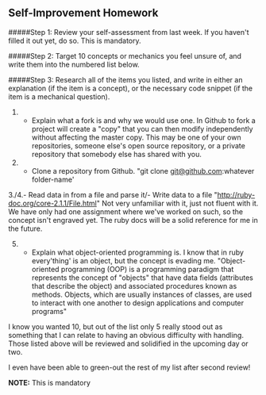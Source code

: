 ## Self-Improvement Homework

#####Step 1:
Review your self-assessment from last week. If you haven't filled it out yet, do so. This is mandatory.

#####Step 2:
Target 10 concepts or mechanics you feel unsure of, and write them into the numbered list below.

#####Step 3:
Research all of the items you listed, and write in either an explanation (if the item is a concept), or the necessary code snippet (if the item is a mechanical question).


1. - Explain what a fork is and why we would use one.
  In Github to fork a project will create a "copy" that you can then modify independently without affecting the master copy. This may be one of your own repositories, someone else's open source repository, or a private repository that somebody else has shared with you.

2. - Clone a repository from Github.
    "git clone git@github.com:whatever folder-name'


3./4.- Read data in from a file and parse it/- Write data to a file
    "http://ruby-doc.org/core-2.1.1/File.html"
    Not very unfamiliar with it, just not fluent with it.  We have only had one assignment where we've worked on such, so the concept isn't engraved yet.
    The ruby docs will be a solid reference for me in the future.

5. - Explain what object-oriented programming is.
  I know that in ruby every'thing' is an object, but the concept is evading me.
  "Object-oriented programming (OOP) is a programming paradigm that represents the concept of "objects" that have data fields (attributes that describe the object) and associated procedures known as methods. Objects, which are usually instances of classes, are used to interact with one another to design applications and computer programs"


I know you wanted 10, but out of the list only 5 really stood out as something that I can relate to having an obvious difficulty with handling.  Those listed above will be reviewed and solidified in the upcoming day or two.

I even have been able to green-out the rest of my list after second review!


__NOTE:__ This is mandatory


